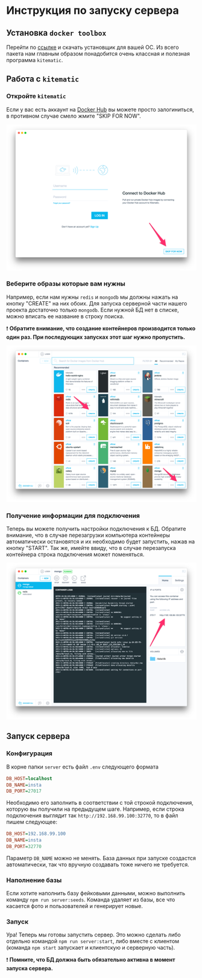 # Инструкция по запуску сервера

## Установка `docker toolbox`

Перейти по [ссылке](https://www.docker.com/docker-toolbox) и скачать установщик для вашей ОС. Из всего пакета нам главным образом понадобится очень классная и полезная программа `kitematic`.

## Работа с `kitematic`

### Откройте `kitematic`

Если у вас есть аккаунт на [Docker Hub](https://hub.docker.com/) вы можете просто залогиниться, в противном случае смело жмите "SKIP FOR NOW".

![Kitematic sign in](./images/kitematic-signin.png)

### Веберите образы которые вам нужны

Например, если нам нужны `redis` и `mongodb` мы должны нажать на кнопку "CREATE" на них обоих. Для запуска серверной части нашего проекта достаточно только `mongodb`. Если нужной БД нет в списке, можно вписать ее название в строку поиска.

 :exclamation: **Обратите внимание, что создание контейнеров производится только один раз. При последующих запусках этот шаг нужно пропустить.**

![Kitematic select images](./images/kitematic-select-images.png)

### Получение информации для подключения

Теперь вы можете получить настройки подключения к БД. Обратите внимание, что в случае перезагрузки компьютера контейнеры автоматически остановятся и их необходимо будет запустить, нажав на кнопку "START". Так же, имейте ввиду, что в случае перезапуска контейнера строка подключения может поменяться.

![Kitematic find connection details](./images/kitematic-access-url.png)

## Запуск сервера

### Конфигурация

В корне папки `server` есть файл `.env` следующего формата

```ini
DB_HOST=localhost
DB_NAME=insta
DB_PORT=27017
```

Необходимо его заполнить в соответствии с той строкой подключения, которую вы получили на предыдущем шаге. Например, если строка подключения выглядит так `http://192.168.99.100:32770`, то в файл пишем следующее:

```ini
DB_HOST=192.168.99.100
DB_NAME=insta
DB_PORT=32770
```

Параметр `DB_NAME` можно не менять. База данных при запуске создастся автоматически, так что вручную создавать тоже ничего не требуется.

### Наполнение базы

Если хотите наполнить базу фейковыми данными, можно выполнить команду `npm run server:seeds`. Команда удаляет из базы, все что касается фото и пользователей и генерирует новые.

### Запуск

Ура! Теперь мы готовы запустить сервер. Это можно сделать либо отдельно командой `npm run server:start`, либо вместе с клиентом (команда `npm start` запускает и клиентскую и серверную часть).

 :exclamation: **Помните, что БД должна быть обязательно активна в момент запуска сервера.**
